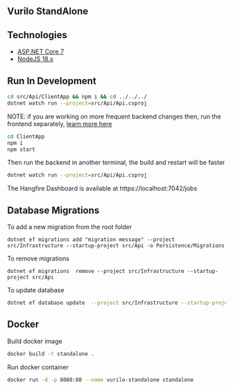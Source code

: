 ## Vurilo StandAlone

## Technologies

* [ASP.NET Core 7](https://docs.microsoft.com/en-us/aspnet/core/introduction-to-aspnet-core)
* [NodeJS 18.x](https://nodejs.org)

## Run In Development

```bash
cd src/Api/ClientApp && npm i && cd ../../../
dotnet watch run --project=src/Api/Api.csproj
```

NOTE: if you are working on more frequent backend changes then, run the frontend separately, [learn more here](https://learn.microsoft.com/en-us/aspnet/core/client-side/spa/react?view=aspnetcore-7.0&tabs=netcore-cli#run-the-cra-server-independently)

```bash
cd ClientApp
npm i
npm start
```
Then run the backend in another terminal, the build and restart will be faster
```bash
dotnet watch run --project=src/Api/Api.csproj
```

The Hangfire Dashboard is available at https://localhost:7042/jobs 

## Database Migrations

To add a new migration from the root folder

```
dotnet ef migrations add "migration message" --project src/Infrastructure --startup-project src/Api -o Persistence/Migrations
```

To remove migrations 
```
dotnet ef migrations  remove --project src/Infrastructure --startup-project src/Api
```

To update database

```bash
dotnet ef database update  --project src/Infrastructure --startup-project src/Api
```


## Docker

Build docker image

```bash
docker build -t standalone . 
```

Run docker container

```bash
docker run -d -p 8080:80 --name vurilo-standalone standalone
```

